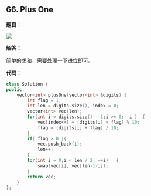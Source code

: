 ## 66. Plus One

**题目：**

![](http://cdn.zergzerg.cn/2018-11-14leet_66.png)

**解答：**

简单的求和，需要处理一下进位即可。

**代码：**

```cpp
class Solution {
public:
    vector<int> plusOne(vector<int> &digits) {
        int flag = 1;
        int len = digits.size(), index = 0;
        vector<int> vec(len);
        for(int i = digits.size() - 1;i >= 0;--i )  {
            vec[index++] = (digits[i] + flag) % 10;
            flag = (digits[i] + flag) / 10;
        }
        if( flag > 0 ){
            vec.push_back(1);
            len++;
        }  
        for(int i = 0;i < len / 2; ++i)   {
            swap(vec[i], vec[len-1-i]);
        }
        return vec;
    }
};
```

